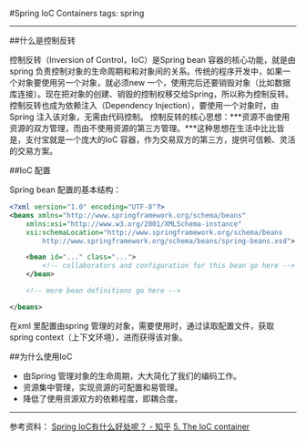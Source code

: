 #Spring IoC Containers
tags: spring

---
##什么是控制反转

控制反转（Inversion of Control，IoC）是Spring bean 容器的核心功能，就是由spring 负责控制对象的生命周期和和对象间的关系。传统的程序开发中，如果一个对象要使用另一个对象，就必须new 一个，使用完后还要销毁对象（比如数据库连接）。现在把对象的创建、销毁的控制权移交给Spring，所以称为控制反转。
控制反转也成为依赖注入（Dependency Injection），要使用一个对象时，由Spring 注入该对象，无需由代码控制。
控制反转的核心思想：***资源不由使用资源的双方管理，而由不使用资源的第三方管理。***这种思想在生活中比比皆是，支付宝就是一个庞大的IoC 容器，作为交易双方的第三方，提供可信赖、灵活的交易方案。


##IoC 配置

Spring bean 配置的基本结构：
```xml
<?xml version="1.0" encoding="UTF-8"?>
<beans xmlns="http://www.springframework.org/schema/beans"
    xmlns:xsi="http://www.w3.org/2001/XMLSchema-instance"
    xsi:schemaLocation="http://www.springframework.org/schema/beans
        http://www.springframework.org/schema/beans/spring-beans.xsd">

    <bean id="..." class="...">
        <!-- collaborators and configuration for this bean go here -->
    </bean>

    <!-- more bean definitions go here -->

</beans>
```

在xml 里配置由spring 管理的对象，需要使用时，通过读取配置文件，获取spring context（上下文环境），进而获得该对象。

##为什么使用IoC


* 由Spring 管理对象的生命周期，大大简化了我们的编码工作。
* 资源集中管理，实现资源的可配置和易管理。
* 降低了使用资源双方的依赖程度，即耦合度。


---
参考资料：
[Spring IoC有什么好处呢？ - 知乎](http://www.zhihu.com/question/23277575)
[5. The IoC container](http://docs.spring.io/spring/docs/current/spring-framework-reference/html/beans.html)